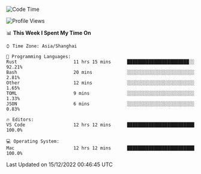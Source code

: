 <!--START_SECTION:waka-->
![Code Time](http://img.shields.io/badge/Code%20Time-1%2C771%20hrs%2033%20mins-blue)

![Profile Views](http://img.shields.io/badge/Profile%20Views-4-blue)

📊 **This Week I Spent My Time On** 

```text
⌚︎ Time Zone: Asia/Shanghai

💬 Programming Languages: 
Rust                     11 hrs 15 mins      ███████████████████████░░   92.21% 
Bash                     20 mins             ░░░░░░░░░░░░░░░░░░░░░░░░░   2.81% 
Other                    12 mins             ░░░░░░░░░░░░░░░░░░░░░░░░░   1.65% 
TOML                     9 mins              ░░░░░░░░░░░░░░░░░░░░░░░░░   1.33% 
JSON                     6 mins              ░░░░░░░░░░░░░░░░░░░░░░░░░   0.83%

🔥 Editors: 
VS Code                  12 hrs 12 mins      █████████████████████████   100.0%

💻 Operating System: 
Mac                      12 hrs 12 mins      █████████████████████████   100.0%

```


 Last Updated on 15/12/2022 00:46:45 UTC
<!--END_SECTION:waka-->

<!--![CodersRank](https://cr-skills-chart-widget.azurewebsites.net/api/api?username=BugenZhao&padding=16&tooltip=true&branding=false&sort-by-score=true&skills=Rust%2C%20Swift%2C%20C%2C%20TypeScript%2C%20Java%2C%20Go%2C%20Dart%2C%20C%2B%2B%2C%20Python%2C%20Assembly%2C%20Shell%2C%20Kotlin)-->
